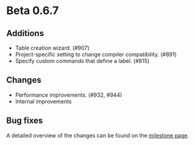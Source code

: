 # Beta 0.6.7


## Additions
- Table creation wizard. (#907)
- Project-specific setting to change compiler compatibility. (#891)
- Specify custom commands that define a label. (#815)

## Changes
- Performance improvements. (#932, #944)
- Internal improvements

## Bug fixes

A detailed overview of the changes can be found on the [milestone page](https://github.com/Hannah-Sten/TeXiFy-IDEA/milestone/16).